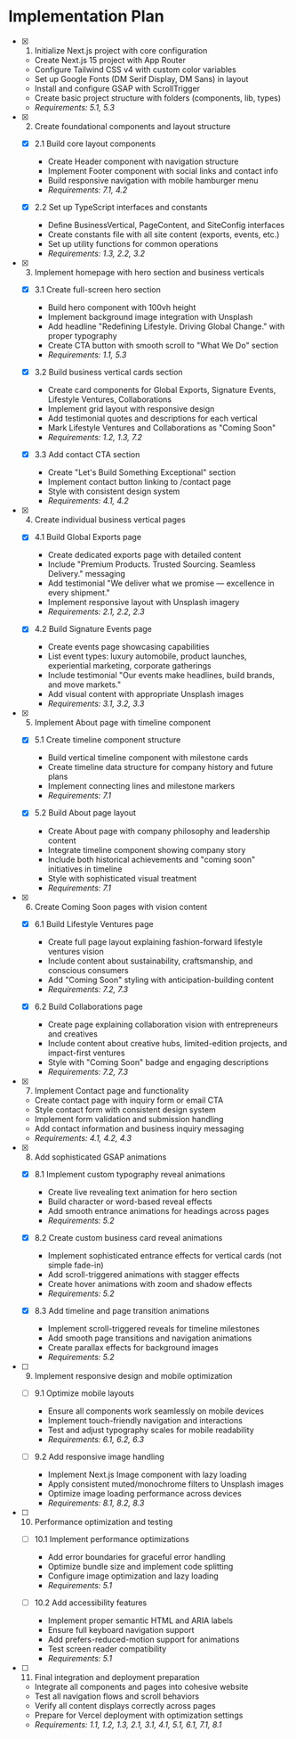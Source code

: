 # Implementation Plan

- [x] 1. Initialize Next.js project with core configuration
  - Create Next.js 15 project with App Router
  - Configure Tailwind CSS v4 with custom color variables
  - Set up Google Fonts (DM Serif Display, DM Sans) in layout
  - Install and configure GSAP with ScrollTrigger
  - Create basic project structure with folders (components, lib, types)
  - _Requirements: 5.1, 5.3_

- [x] 2. Create foundational components and layout structure
  - [x] 2.1 Build core layout components
    - Create Header component with navigation structure
    - Implement Footer component with social links and contact info
    - Build responsive navigation with mobile hamburger menu
    - _Requirements: 7.1, 4.2_

  - [x] 2.2 Set up TypeScript interfaces and constants
    - Define BusinessVertical, PageContent, and SiteConfig interfaces
    - Create constants file with all site content (exports, events, etc.)
    - Set up utility functions for common operations
    - _Requirements: 1.3, 2.2, 3.2_

- [x] 3. Implement homepage with hero section and business verticals
  - [x] 3.1 Create full-screen hero section
    - Build hero component with 100vh height
    - Implement background image integration with Unsplash
    - Add headline "Redefining Lifestyle. Driving Global Change." with proper typography
    - Create CTA button with smooth scroll to "What We Do" section
    - _Requirements: 1.1, 5.3_

  - [x] 3.2 Build business vertical cards section
    - Create card components for Global Exports, Signature Events, Lifestyle Ventures, Collaborations
    - Implement grid layout with responsive design
    - Add testimonial quotes and descriptions for each vertical
    - Mark Lifestyle Ventures and Collaborations as "Coming Soon"
    - _Requirements: 1.2, 1.3, 7.2_

  - [x] 3.3 Add contact CTA section
    - Create "Let's Build Something Exceptional" section
    - Implement contact button linking to /contact page
    - Style with consistent design system
    - _Requirements: 4.1, 4.2_

- [x] 4. Create individual business vertical pages
  - [x] 4.1 Build Global Exports page
    - Create dedicated exports page with detailed content
    - Include "Premium Products. Trusted Sourcing. Seamless Delivery." messaging
    - Add testimonial "We deliver what we promise — excellence in every shipment."
    - Implement responsive layout with Unsplash imagery
    - _Requirements: 2.1, 2.2, 2.3_

  - [x] 4.2 Build Signature Events page
    - Create events page showcasing capabilities
    - List event types: luxury automobile, product launches, experiential marketing, corporate gatherings
    - Include testimonial "Our events make headlines, build brands, and move markets."
    - Add visual content with appropriate Unsplash images
    - _Requirements: 3.1, 3.2, 3.3_

- [x] 5. Implement About page with timeline component
  - [x] 5.1 Create timeline component structure
    - Build vertical timeline component with milestone cards
    - Create timeline data structure for company history and future plans
    - Implement connecting lines and milestone markers
    - _Requirements: 7.1_

  - [x] 5.2 Build About page layout
    - Create About page with company philosophy and leadership content
    - Integrate timeline component showing company story
    - Include both historical achievements and "coming soon" initiatives in timeline
    - Style with sophisticated visual treatment
    - _Requirements: 7.1_

- [x] 6. Create Coming Soon pages with vision content
  - [x] 6.1 Build Lifestyle Ventures page
    - Create full page layout explaining fashion-forward lifestyle ventures vision
    - Include content about sustainability, craftsmanship, and conscious consumers
    - Add "Coming Soon" styling with anticipation-building content
    - _Requirements: 7.2, 7.3_

  - [x] 6.2 Build Collaborations page
    - Create page explaining collaboration vision with entrepreneurs and creatives
    - Include content about creative hubs, limited-edition projects, and impact-first ventures
    - Style with "Coming Soon" badge and engaging descriptions
    - _Requirements: 7.2, 7.3_

- [x] 7. Implement Contact page and functionality
  - Create contact page with inquiry form or email CTA
  - Style contact form with consistent design system
  - Implement form validation and submission handling
  - Add contact information and business inquiry messaging
  - _Requirements: 4.1, 4.2, 4.3_

- [x] 8. Add sophisticated GSAP animations
  - [x] 8.1 Implement custom typography reveal animations
    - Create live revealing text animation for hero section
    - Build character or word-based reveal effects
    - Add smooth entrance animations for headings across pages
    - _Requirements: 5.2_

  - [x] 8.2 Create custom business card reveal animations
    - Implement sophisticated entrance effects for vertical cards (not simple fade-in)
    - Add scroll-triggered animations with stagger effects
    - Create hover animations with zoom and shadow effects
    - _Requirements: 5.2_

  - [x] 8.3 Add timeline and page transition animations
    - Implement scroll-triggered reveals for timeline milestones
    - Add smooth page transitions and navigation animations
    - Create parallax effects for background images
    - _Requirements: 5.2_

- [ ] 9. Implement responsive design and mobile optimization
  - [ ] 9.1 Optimize mobile layouts
    - Ensure all components work seamlessly on mobile devices
    - Implement touch-friendly navigation and interactions
    - Test and adjust typography scales for mobile readability
    - _Requirements: 6.1, 6.2, 6.3_

  - [ ] 9.2 Add responsive image handling
    - Implement Next.js Image component with lazy loading
    - Apply consistent muted/monochrome filters to Unsplash images
    - Optimize image loading performance across devices
    - _Requirements: 8.1, 8.2, 8.3_

- [ ] 10. Performance optimization and testing
  - [ ] 10.1 Implement performance optimizations
    - Add error boundaries for graceful error handling
    - Optimize bundle size and implement code splitting
    - Configure image optimization and lazy loading
    - _Requirements: 5.1_

  - [ ] 10.2 Add accessibility features
    - Implement proper semantic HTML and ARIA labels
    - Ensure full keyboard navigation support
    - Add prefers-reduced-motion support for animations
    - Test screen reader compatibility
    - _Requirements: 5.1_

- [ ] 11. Final integration and deployment preparation
  - Integrate all components and pages into cohesive website
  - Test all navigation flows and scroll behaviors
  - Verify all content displays correctly across pages
  - Prepare for Vercel deployment with optimization settings
  - _Requirements: 1.1, 1.2, 1.3, 2.1, 3.1, 4.1, 5.1, 6.1, 7.1, 8.1_